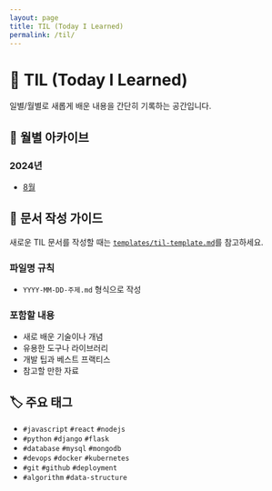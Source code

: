 ```yaml
---
layout: page
title: TIL (Today I Learned)
permalink: /til/
---
```


# 📖 TIL (Today I Learned)

일별/월별로 새롭게 배운 내용을 간단히 기록하는 공간입니다.

## 📅 월별 아카이브

### 2024년
- [8월](2024-08/)

## 📝 문서 작성 가이드

새로운 TIL 문서를 작성할 때는 [`templates/til-template.md`](../templates/til-template.md)를 참고하세요.

### 파일명 규칙
- `YYYY-MM-DD-주제.md` 형식으로 작성

### 포함할 내용
- 새로 배운 기술이나 개념
- 유용한 도구나 라이브러리
- 개발 팁과 베스트 프랙티스
- 참고할 만한 자료

## 🏷 주요 태그
- `#javascript` `#react` `#nodejs`
- `#python` `#django` `#flask`
- `#database` `#mysql` `#mongodb`
- `#devops` `#docker` `#kubernetes`
- `#git` `#github` `#deployment`
- `#algorithm` `#data-structure`